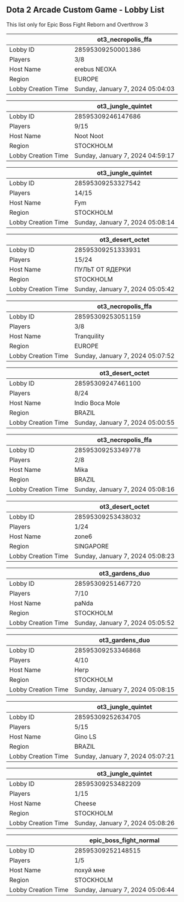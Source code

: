 ## Dota 2 Arcade Custom Game - Lobby List

This list only for Epic Boss Fight Reborn and Overthrow 3

|  | ot3_necropolis_ffa |
| ------ | ------ |
| Lobby ID | 28595309250001386 |
| Players | 3/8 |
| Host Name | erebus NEOXA |
| Region | EUROPE |
| Lobby Creation Time | Sunday, January 7, 2024 05:04:03 |


|  | ot3_jungle_quintet |
| ------ | ------ |
| Lobby ID | 28595309246147686 |
| Players | 9/15 |
| Host Name | Noot Noot |
| Region | STOCKHOLM |
| Lobby Creation Time | Sunday, January 7, 2024 04:59:17 |


|  | ot3_jungle_quintet |
| ------ | ------ |
| Lobby ID | 28595309253327542 |
| Players | 14/15 |
| Host Name | Fym |
| Region | STOCKHOLM |
| Lobby Creation Time | Sunday, January 7, 2024 05:08:14 |


|  | ot3_desert_octet |
| ------ | ------ |
| Lobby ID | 28595309251333931 |
| Players | 15/24 |
| Host Name | ПУЛЬТ ОТ ЯДЕРКИ |
| Region | STOCKHOLM |
| Lobby Creation Time | Sunday, January 7, 2024 05:05:42 |


|  | ot3_necropolis_ffa |
| ------ | ------ |
| Lobby ID | 28595309253051159 |
| Players | 3/8 |
| Host Name | Tranquility |
| Region | EUROPE |
| Lobby Creation Time | Sunday, January 7, 2024 05:07:52 |


|  | ot3_desert_octet |
| ------ | ------ |
| Lobby ID | 28595309247461100 |
| Players | 8/24 |
| Host Name | Indio Boca Mole |
| Region | BRAZIL |
| Lobby Creation Time | Sunday, January 7, 2024 05:00:55 |


|  | ot3_necropolis_ffa |
| ------ | ------ |
| Lobby ID | 28595309253349778 |
| Players | 2/8 |
| Host Name | Mika |
| Region | BRAZIL |
| Lobby Creation Time | Sunday, January 7, 2024 05:08:16 |


|  | ot3_desert_octet |
| ------ | ------ |
| Lobby ID | 28595309253438032 |
| Players | 1/24 |
| Host Name | zone6 |
| Region | SINGAPORE |
| Lobby Creation Time | Sunday, January 7, 2024 05:08:23 |


|  | ot3_gardens_duo |
| ------ | ------ |
| Lobby ID | 28595309251467720 |
| Players | 7/10 |
| Host Name | paNda |
| Region | STOCKHOLM |
| Lobby Creation Time | Sunday, January 7, 2024 05:05:52 |


|  | ot3_gardens_duo |
| ------ | ------ |
| Lobby ID | 28595309253346868 |
| Players | 4/10 |
| Host Name | Негр |
| Region | STOCKHOLM |
| Lobby Creation Time | Sunday, January 7, 2024 05:08:15 |


|  | ot3_jungle_quintet |
| ------ | ------ |
| Lobby ID | 28595309252634705 |
| Players | 5/15 |
| Host Name | Gino LS |
| Region | BRAZIL |
| Lobby Creation Time | Sunday, January 7, 2024 05:07:21 |


|  | ot3_jungle_quintet |
| ------ | ------ |
| Lobby ID | 28595309253482209 |
| Players | 1/15 |
| Host Name | Cheese |
| Region | STOCKHOLM |
| Lobby Creation Time | Sunday, January 7, 2024 05:08:26 |


|  | epic_boss_fight_normal |
| ------ | ------ |
| Lobby ID | 28595309252148515 |
| Players | 1/5 |
| Host Name | похуй мне |
| Region | STOCKHOLM |
| Lobby Creation Time | Sunday, January 7, 2024 05:06:44 |


